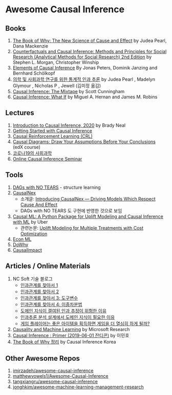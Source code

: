 # Awesome Causal Inference

## Books
1. [The Book of Why: The New Science of Cause and Effect](https://www.amazon.com/Book-Why-Science-Cause-Effect/dp/046509760X) by Judea Pearl, Dana Mackenzie
2. [Counterfactuals and Causal Inference: Methods and Principles for Social Research (Analytical Methods for Social Research) 2nd Edition](https://www.amazon.com/Counterfactuals-Causal-Inference-Principles-Analytical/dp/1107694167) by Stephen L. Morgan, Christopher Winship
3. [Elements of Causal Inference](https://mitpress.mit.edu/books/elements-causal-inference) By Jonas Peters, Dominik Janzing and Bernhard Schölkopf
4. [의학 및 사회과학 연구를 위한 통계적 인과 추론](http://www.kyobobook.co.kr/product/detailViewKor.laf?barcode=9791125102236) by Judea Pearl , Madelyn Glymour , Nicholas P , Jewell (김미정 옮김)
5. [Causal Inference: The Mixtape](https://mixtape.scunning.com/index.html) by Scott Cunningham
6. [Causal Inference: What If](https://www.hsph.harvard.edu/miguel-hernan/causal-inference-book/) by Miguel A. Hernan and James M. Robins

## Lectures
1. [Introduction to Causal Inference, 2020](https://www.bradyneal.com/causal-inference-course) by Brady Neal
2. [Getting Started with Causal Inference](https://causalinference.gitlab.io)
3. [Causal Reinforcement Learning (CRL)](https://crl.causalai.net)
4. [Causal Diagrams: Draw Your Assumptions Before Your Conclusions](https://www.edx.org/course/causal-diagrams-draw-your-assumptions-before-your) (edX course)
5. [코로나19의 사회과학](https://sites.google.com/view/social-science-of-covid-19)
6. [Online Causal Inference Seminar](https://sites.google.com/view/ocis/home)

## Tools
1. [DAGs with NO TEARS](https://github.com/xunzheng/notears) - structure learning
2. [CausalNex](https://github.com/quantumblacklabs/causalnex)
    * 소개글: [Introducing CausalNex — Driving Models Which Respect Cause And Effect](https://medium.com/quantumblack/introducing-causalnex-driving-models-which-respect-cause-and-effect-a561545f0a5e)
    * DAGs with NO TEARS 도 구현에 반영한 것으로 보임
3. [Causal ML: A Python Package for Uplift Modeling and Causal Inference with ML](https://github.com/uber/causalml) by Uber
    * 관련논문: [Uplift Modeling for Multiple Treatments with Cost Optimization](https://arxiv.org/abs/1908.05372)
4. [Econ ML](https://econml.azurewebsites.net)
5. [DoWhy](https://microsoft.github.io/dowhy/)
6. [CausalImpact](https://google.github.io/CausalImpact/CausalImpact.html)

## Articles / Online Materials
1. NC Soft 기술 블로그 
    * [인과관계를 찾아서 1](https://danbi-ncsoft.github.io/study/2019/02/19/causality-part1.html)
    * [인과관계를 찾아서 2](https://danbi-ncsoft.github.io/study/2019/02/19/causality-part2.html) 
    * [인과관계를 찾아서 3: 도구변수](https://danbi-ncsoft.github.io/study/2019/08/07/IV.html) 
    * [인과관계를 찾아서 4: 이중차분법](https://danbi-ncsoft.github.io/study/2019/08/13/causality-part4-DID.html) 
    * [도메인 지식이 결여된 인과 추정이 위험한 이유](https://danbi-ncsoft.github.io/study/2020/06/29/study-domain_knowledge_and_causal_inference.html) 
    * [인과추론 분석 설계에서 도메인 지식이 필요한 이유](https://danbi-ncsoft.github.io/study/2021/01/15/instrumentvariable.html) 
    * [게임 플레이어는 좋은 아이템을 획득하면 게임을 더 열심히 하게 될까?](https://danbi-ncsoft.github.io/works/2021/05/13/class_get_causal_analysis.html) 
2. [Causality and Machine Learning](https://www.microsoft.com/en-us/research/group/causal-inference/#!downloads) by Microsoft Research
3. [Causal Inference : Primer (2019-06-01 잔디콘)](https://www.slideshare.net/lumiamitie/causal-inference-primer-20190601) by 이민호
4. [The Book of Why 정리](https://causal-inference-korea.gitbook.io/the-book-of-why) by Causal Inference Korea

## Other Awesome Repos
1. [imirzadeh/awesome-causal-inference](https://github.com/imirzadeh/awesome-causal-inference)
2. [matthewvowels1/Awesome-Causal-Inference](https://github.com/matthewvowels1/Awesome-Causal-Inference)
3. [tangxiangru/awesome-causal-inference](https://github.com/tangxiangru/awesome-causal-inference)
4. [jonghkim/awesome-machine-learning-management-research](https://github.com/jonghkim/awesome-machine-learning-management-research#causal_inference)
